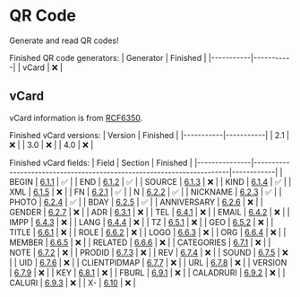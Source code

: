 # QR Code

Generate and read QR codes!

Finished QR code generators:
| Generator	| Finished	|
|-----------|-----------|
| vCard		| ❌			|

## vCard

vCard information is from [RCF6350](https://datatracker.ietf.org/doc/html/rfc6350).

Finished vCard versions:
| Version	| Finished	|
|-----------|-----------|
| 2.1		| ❌			|
| 3.0		| ❌			|
| 4.0		| ❌			|

Finished vCard fields:
| Field			| Section																| Finished	 |
|---------------|-----------------------------------------------------------------------|------------|
| BEGIN			| [6.1.1](https://datatracker.ietf.org/doc/html/rfc6350#section-6.1.1)	| ✅			|
| END			| [6.1.2](https://datatracker.ietf.org/doc/html/rfc6350#section-6.1.2)	| ✅			|
| SOURCE		| [6.1.3](https://datatracker.ietf.org/doc/html/rfc6350#section-6.1.3)	| ❌			|
| KIND			| [6.1.4](https://datatracker.ietf.org/doc/html/rfc6350#section-6.1.4)	| ✅			|
| XML			| [6.1.5](https://datatracker.ietf.org/doc/html/rfc6350#section-6.1.5)	| ❌			|
| FN			| [6.2.1](https://datatracker.ietf.org/doc/html/rfc6350#section-6.2.1)	| ✅			|
| N				| [6.2.2](https://datatracker.ietf.org/doc/html/rfc6350#section-6.2.2)	| ✅			|
| NICKNAME		| [6.2.3](https://datatracker.ietf.org/doc/html/rfc6350#section-6.2.3)	| ✅			|
| PHOTO			| [6.2.4](https://datatracker.ietf.org/doc/html/rfc6350#section-6.2.4)	| ✅			|
| BDAY			| [6.2.5](https://datatracker.ietf.org/doc/html/rfc6350#section-6.2.5)	| ✅			|
| ANNIVERSARY	| [6.2.6](https://datatracker.ietf.org/doc/html/rfc6350#section-6.2.6)	| ❌			|
| GENDER		| [6.2.7](https://datatracker.ietf.org/doc/html/rfc6350#section-6.2.7)	| ❌			|
| ADR			| [6.3.1](https://datatracker.ietf.org/doc/html/rfc6350#section-6.3.1)	| ❌			|
| TEL			| [6.4.1](https://datatracker.ietf.org/doc/html/rfc6350#section-6.4.1)	| ❌			|
| EMAIL			| [6.4.2](https://datatracker.ietf.org/doc/html/rfc6350#section-6.4.2)	| ❌			|
| IMPP			| [6.4.3](https://datatracker.ietf.org/doc/html/rfc6350#section-6.4.3)	| ❌			|
| LANG			| [6.4.4](https://datatracker.ietf.org/doc/html/rfc6350#section-6.4.4)	| ❌			|
| TZ			| [6.5.1](https://datatracker.ietf.org/doc/html/rfc6350#section-6.5.1)	| ❌			|
| GEO			| [6.5.2](https://datatracker.ietf.org/doc/html/rfc6350#section-6.5.2)	| ❌			|
| TITLE			| [6.6.1](https://datatracker.ietf.org/doc/html/rfc6350#section-6.6.1)	| ❌			|
| ROLE			| [6.6.2](https://datatracker.ietf.org/doc/html/rfc6350#section-6.6.2)	| ❌			|
| LOGO			| [6.6.3](https://datatracker.ietf.org/doc/html/rfc6350#section-6.6.3)	| ❌			|
| ORG			| [6.6.4](https://datatracker.ietf.org/doc/html/rfc6350#section-6.6.4)	| ❌			|
| MEMBER		| [6.6.5](https://datatracker.ietf.org/doc/html/rfc6350#section-6.6.5)	| ❌			|
| RELATED		| [6.6.6](https://datatracker.ietf.org/doc/html/rfc6350#section-6.6.6)	| ❌			|
| CATEGORIES	| [6.7.1](https://datatracker.ietf.org/doc/html/rfc6350#section-6.7.1)	| ❌			|
| NOTE			| [6.7.2](https://datatracker.ietf.org/doc/html/rfc6350#section-6.7.2)	| ❌			|
| PRODID		| [6.7.3](https://datatracker.ietf.org/doc/html/rfc6350#section-6.7.3)	| ❌			|
| REV			| [6.7.4](https://datatracker.ietf.org/doc/html/rfc6350#section-6.7.4)	| ❌			|
| SOUND			| [6.7.5](https://datatracker.ietf.org/doc/html/rfc6350#section-6.7.5)	| ❌			|
| UID			| [6.7.6](https://datatracker.ietf.org/doc/html/rfc6350#section-6.7.6)	| ❌			|
| CLIENTPIDMAP	| [6.7.7](https://datatracker.ietf.org/doc/html/rfc6350#section-6.7.7)	| ❌			|
| URL			| [6.7.8](https://datatracker.ietf.org/doc/html/rfc6350#section-6.7.8)	| ❌			|
| VERSION		| [6.7.9](https://datatracker.ietf.org/doc/html/rfc6350#section-6.7.9)	| ❌			|
| KEY			| [6.8.1](https://datatracker.ietf.org/doc/html/rfc6350#section-6.8.1)	| ❌			|
| FBURL			| [6.9.1](https://datatracker.ietf.org/doc/html/rfc6350#section-6.9.1)	| ❌			|
| CALADRURI		| [6.9.2](https://datatracker.ietf.org/doc/html/rfc6350#section-6.9.2)	| ❌			|
| CALURI		| [6.9.3](https://datatracker.ietf.org/doc/html/rfc6350#section-6.9.3)	| ❌			|
| X-			| [6.10](https://datatracker.ietf.org/doc/html/rfc6350#section-6.10)	| ❌			|